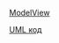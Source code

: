 [ModelView](http://www.plantuml.com/plantuml/proxy?idx=0&src=https://raw.githubusercontent.com/ip-85/System-Dynamics/master/Doc/UMLDiagrams/general/ModelVeiw/ModelViewUML.pu)

[UML код](https://github.com/ip-85/System-Dynamics/blob/master/Doc/UMLDiagrams/general/Model%20Veiw/ModelViewUML.pu)
